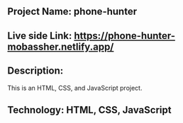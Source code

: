 ## Project Name: phone-hunter


## Live side Link: https://phone-hunter-mobassher.netlify.app/


## Description:
This is an HTML, CSS, and JavaScript project. 


## Technology: HTML, CSS, JavaScript
